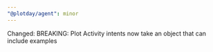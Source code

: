 ```yaml
---
"@plotday/agent": minor
---
```


Changed: BREAKING: Plot Activity intents now take an object that can include examples
